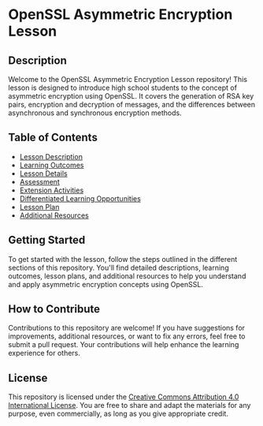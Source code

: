 # OpenSSL Asymmetric Encryption Lesson

## Description
Welcome to the OpenSSL Asymmetric Encryption Lesson repository! This lesson is designed to introduce high school students to the concept of asymmetric encryption using OpenSSL. It covers the generation of RSA key pairs, encryption and decryption of messages, and the differences between asynchronous and synchronous encryption methods.

## Table of Contents
- [Lesson Description](lesson_description.md)
- [Learning Outcomes](learning_outcomes.md)
- [Lesson Details](lesson_details.md)
- [Assessment](assessment.md)
- [Extension Activities](extension_activities.md)
- [Differentiated Learning Opportunities](differentiated_learning.md)
- [Lesson Plan](lesson_plan.md)
- [Additional Resources](additional_resources.md)


## Getting Started
To get started with the lesson, follow the steps outlined in the different sections of this repository. You'll find detailed descriptions, learning outcomes, lesson plans, and additional resources to help you understand and apply asymmetric encryption concepts using OpenSSL.

## How to Contribute
Contributions to this repository are welcome! If you have suggestions for improvements, additional resources, or want to fix any errors, feel free to submit a pull request. Your contributions will help enhance the learning experience for others.

## License
This repository is licensed under the [Creative Commons Attribution 4.0 International License](https://creativecommons.org/licenses/by/4.0/). You are free to share and adapt the materials for any purpose, even commercially, as long as you give appropriate credit.
